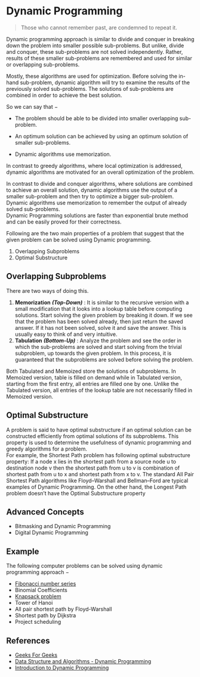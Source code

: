 # Dynamic Programming

> Those who cannot remember past, are condemned to repeat it.    

Dynamic programming approach is similar to divide and conquer in breaking down the problem into smaller possible sub-problems. But unlike, divide and conquer, these sub-problems are not solved independently. Rather, results of these smaller sub-problems are remembered and used for similar or overlapping sub-problems.  

Mostly, these algorithms are used for optimization. Before solving the in-hand sub-problem, dynamic algorithm will try to examine the results of the previously solved sub-problems. The solutions of sub-problems are combined in order to achieve the best solution.  

So we can say that −

- The problem should be able to be divided into smaller overlapping sub-problem.

- An optimum solution can be achieved by using an optimum solution of smaller sub-problems.

- Dynamic algorithms use memorization.

In contrast to greedy algorithms, where local optimization is addressed, dynamic algorithms are motivated for an overall optimization of the problem.  

In contrast to divide and conquer algorithms, where solutions are combined to achieve an overall solution, dynamic algorithms use the output of a smaller sub-problem and then try to optimize a bigger sub-problem. Dynamic algorithms use memorization to remember the output of already solved sub-problems.  
Dynamic Programming solutions are faster than exponential brute method and can be easily proved for their correctness.

Following are the two main properties of a problem that suggest that the given problem can be solved using Dynamic programming.

1. Overlapping Subproblems
2. Optimal Substructure

## Overlapping Subproblems

There are two ways of doing this.
1. **Memorization** ***(Top-Down)*** : It is similar to the recursive version with a small modification that it looks into a lookup table before computing solutions. Start solving the given problem by breaking it down. If we see that the problem has been solved already, then just return the saved answer. If it has not been solved, solve it and save the answer. This is usually easy to think of and very intuitive.
2. **Tabulation** ***(Bottom-Up)*** : Analyze the problem and see the order in which the sub-problems are solved and start solving from the trivial subproblem, up towards the given problem. In this process, it is guaranteed that the subproblems are solved before solving the problem.

Both Tabulated and Memoized store the solutions of subproblems. In Memoized version, table is filled on demand while in Tabulated version, starting from the first entry, all entries are filled one by one. Unlike the Tabulated version, all entries of the lookup table are not necessarily filled in Memoized version.

## Optimal Substructure

A problem is said to have optimal substructure if an optimal solution can be constructed efficiently from optimal solutions of its subproblems. This property is used to determine the usefulness of dynamic programming and greedy algorithms for a problem.  
For example, the Shortest Path problem has following optimal substructure property:
If a node x lies in the shortest path from a source node u to destination node v then the shortest path from u to v is combination of shortest path from u to x and shortest path from x to v. The standard All Pair Shortest Path algorithms like Floyd–Warshall and Bellman–Ford are typical examples of Dynamic Programming. On the other hand, the Longest Path problem doesn’t have the Optimal Substructure property

## Advanced Concepts

- Bitmasking and Dynamic Programming
- Digital Dynamic Programming

## Example

The following computer problems can be solved using dynamic programming approach −

- [Fibonacci number series](Fibonacci%20number%20series)
- Binomial Coefficients
- [Knapsack problem](Knapsack%20problem)
- Tower of Hanoi
- All pair shortest path by Floyd-Warshall
- Shortest path by Dijkstra
- Project scheduling  

## References

- [Geeks For Geeks](geeksforgeeks.org)
- [Data Structure and Algorithms - Dynamic Programming](https://www.tutorialspoint.com/data_structures_algorithms/dynamic_programming.htm)
- [Introduction to Dynamic Programming](https://www.hackerearth.com/practice/algorithms/dynamic-programming/introduction-to-dynamic-programming-1/tutorial/)
